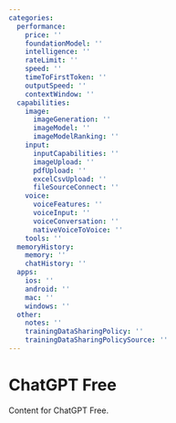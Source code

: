 ```yaml
---
categories:
  performance:
    price: ''
    foundationModel: ''
    intelligence: ''
    rateLimit: ''
    speed: ''
    timeToFirstToken: ''
    outputSpeed: ''
    contextWindow: ''
  capabilities:
    image:
      imageGeneration: ''
      imageModel: ''
      imageModelRanking: ''
    input:
      inputCapabilities: ''
      imageUpload: ''
      pdfUpload: ''
      excelCsvUpload: ''
      fileSourceConnect: ''
    voice:
      voiceFeatures: ''
      voiceInput: ''
      voiceConversation: ''
      nativeVoiceToVoice: ''
    tools: ''
  memoryHistory:
    memory: ''
    chatHistory: ''
  apps:
    ios: ''
    android: ''
    mac: ''
    windows: ''
  other:
    notes: ''
    trainingDataSharingPolicy: ''
    trainingDataSharingPolicySource: ''
---
```

# ChatGPT Free

Content for ChatGPT Free.
